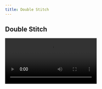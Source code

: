 ```yaml
---
title: Double Stitch
---
```


## Double Stitch

<video id="vid" oncontextmenu="return false" controls>
    <source src="../../imgs/DoubleStitchSample.mp4" type="video/mp4" />
</video>